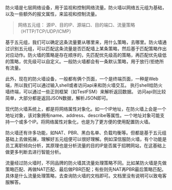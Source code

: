 防火墙是七层网络设备，用于监视和控制网络流量。防火墙以网络五元组为基础，以及一些额外的报文属性，来监视和控制流量。
> 网络五元组：
> 源IP、目的IP、源端口、目的端口、流量策略（HTTP/TCP/UDP/ICMP）

基于五元组，我们可以确定这条流量要从哪里来，用什么策略，去哪里。防火墙通过识别五元组，可以匹配这条流量是否匹配墙上某条策略，然后基于匹配策略作出对应动作。防火墙的策略是存在顺序的，先匹配优先级高的策略，再匹配优先级低的策略，优先级可以自定义。一般防火墙都会有一条默认策略，用于放行/拒绝所有流量。

此外，现在的防火墙设备，一般都有俩个页面，一个是终端页面，一种是Web端，所以我们可以通过输入shell或者访问api来和防火墙交互。
执行shell给防火墙终端，可以通过一些正则框架（如TestFSM）来解析返回数据。
访问api则比较简单，大部分都是返回JSON数据，解析JSON即可。

现代防火墙系统上，都是将网络属性对象化。如一个IP地址，在防火墙上会是一个地址对象，该对象拥有name、address、describe等属性。一个地址对象可能支持一个或多个IP。将网络属性对象化，也是为了更方便的使用配置防火墙。

防火墙还有许多功能，如NAT、PBR、黑白名单、负载均衡等。但都是基于五元组基础上去做拓展，理解好五元组便可以很好理解。例如深信服防火墙，有个功能是员工离职倾向分析，其原理也是分析流量的目的IP是否属于招聘网站，在这基础上做更多判断去进行智能分析。

流量经过防火墙时，不同品牌的防火墙其流量处理策略不同。比如某防火墙是先做策略匹配、再做NAT匹配、最后做PBR匹配；有些则先NAT再PBR最后策略匹配。具体是什么流量处理策略，去查询防火墙的文档即可。文档里没有说明可以致电客服解答。
